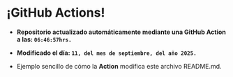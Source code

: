 # ¡GitHub Actions!
* **Repositorio actualizado automáticamente mediante una GitHub Action a las: `06:46:57hrs.`**
* **Modificado el día: `11, del mes de septiembre, del año 2025.`**

* Ejemplo sencillo de cómo la **Action** modifica este archivo README.md.
